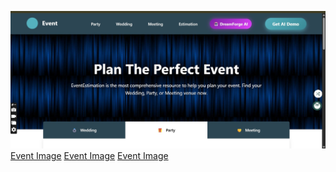 ![Event Image](event1.jpg)
[Event Image](event2.jpg)
[Event Image](event3.jpg)
[Event Image](event4.jpg)
